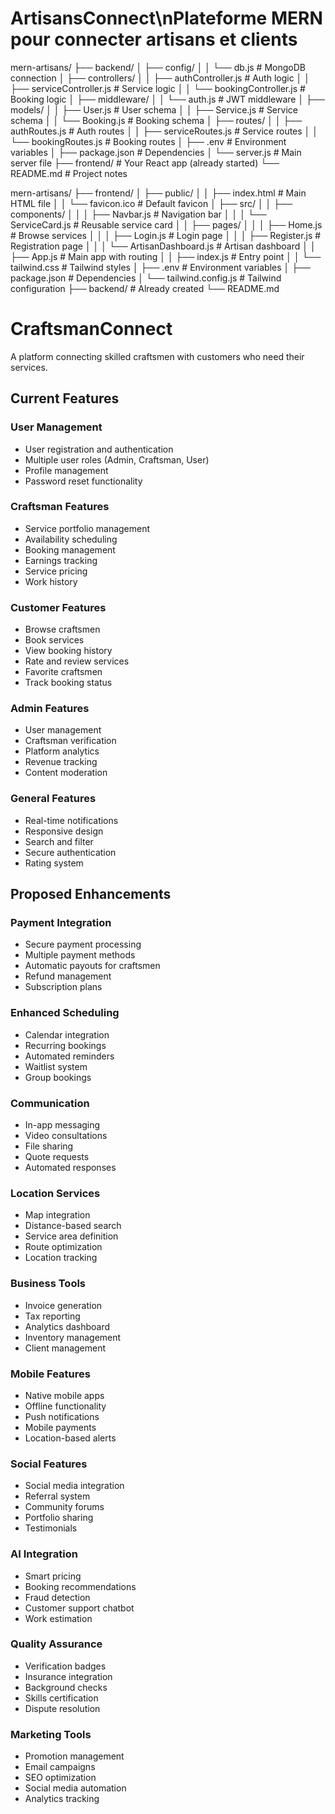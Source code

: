 # ArtisansConnect\nPlateforme MERN pour connecter artisans et clients
mern-artisans/
├── backend/
│   ├── config/
│   │   └── db.js              # MongoDB connection
│   ├── controllers/
│   │   ├── authController.js  # Auth logic
│   │   ├── serviceController.js # Service logic
│   │   └── bookingController.js # Booking logic
│   ├── middleware/
│   │   └── auth.js            # JWT middleware
│   ├── models/
│   │   ├── User.js            # User schema
│   │   ├── Service.js         # Service schema
│   │   └── Booking.js         # Booking schema
│   ├── routes/
│   │   ├── authRoutes.js      # Auth routes
│   │   ├── serviceRoutes.js   # Service routes
│   │   └── bookingRoutes.js   # Booking routes
│   ├── .env                   # Environment variables
│   ├── package.json           # Dependencies
│   └── server.js              # Main server file
├── frontend/                  # Your React app (already started)
└── README.md                  # Project notes

mern-artisans/
├── frontend/
│   ├── public/
│   │   ├── index.html         # Main HTML file
│   │   └── favicon.ico        # Default favicon
│   ├── src/
│   │   ├── components/
│   │   │   ├── Navbar.js      # Navigation bar
│   │   │   └── ServiceCard.js # Reusable service card
│   │   ├── pages/
│   │   │   ├── Home.js        # Browse services
│   │   │   ├── Login.js       # Login page
│   │   │   ├── Register.js    # Registration page
│   │   │   └── ArtisanDashboard.js # Artisan dashboard
│   │   ├── App.js             # Main app with routing
│   │   ├── index.js           # Entry point
│   │   └── tailwind.css       # Tailwind styles
│   ├── .env                   # Environment variables
│   ├── package.json           # Dependencies
│   └── tailwind.config.js     # Tailwind configuration
├── backend/                   # Already created
└── README.md

# CraftsmanConnect

A platform connecting skilled craftsmen with customers who need their services.

## Current Features

### User Management
- User registration and authentication
- Multiple user roles (Admin, Craftsman, User)
- Profile management
- Password reset functionality

### Craftsman Features
- Service portfolio management
- Availability scheduling
- Booking management
- Earnings tracking
- Service pricing
- Work history

### Customer Features
- Browse craftsmen
- Book services
- View booking history
- Rate and review services
- Favorite craftsmen
- Track booking status

### Admin Features
- User management
- Craftsman verification
- Platform analytics
- Revenue tracking
- Content moderation

### General Features
- Real-time notifications
- Responsive design
- Search and filter
- Secure authentication
- Rating system

## Proposed Enhancements

### Payment Integration
- Secure payment processing
- Multiple payment methods
- Automatic payouts for craftsmen
- Refund management
- Subscription plans

### Enhanced Scheduling
- Calendar integration
- Recurring bookings
- Automated reminders
- Waitlist system
- Group bookings

### Communication
- In-app messaging
- Video consultations
- File sharing
- Quote requests
- Automated responses

### Location Services
- Map integration
- Distance-based search
- Service area definition
- Route optimization
- Location tracking

### Business Tools
- Invoice generation
- Tax reporting
- Analytics dashboard
- Inventory management
- Client management

### Mobile Features
- Native mobile apps
- Offline functionality
- Push notifications
- Mobile payments
- Location-based alerts

### Social Features
- Social media integration
- Referral system
- Community forums
- Portfolio sharing
- Testimonials

### AI Integration
- Smart pricing
- Booking recommendations
- Fraud detection
- Customer support chatbot
- Work estimation

### Quality Assurance
- Verification badges
- Insurance integration
- Background checks
- Skills certification
- Dispute resolution

### Marketing Tools
- Promotion management
- Email campaigns
- SEO optimization
- Social media automation
- Analytics tracking